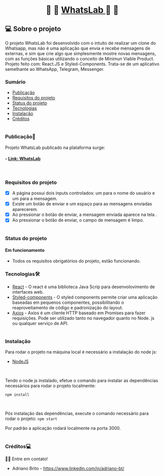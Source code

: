 <h1 align="center">
    📲 📴 <a href="#" alt="site do projeto" target="_blank"> WhatsLab </a> 📲 📴
</h1>

## 💻 Sobre o projeto

   O projeto WhatsLab foi desenvolvido com o intuito de realizar um clone do Whatsapp, mas não é uma aplicação que envia e recebe mensagens de externas, e sim que crie algo que simplesmente mostre novas mensagens, com as funções básicas utilizando o conceito de Minimun Viable Product. Projeto feito com: React.JS e Styled-Components. Trata-se de um aplicativo semelhante ao WhatsApp, Telegram, Messenger.

### Sumário

  - [Publicação](#publicação)
  - [Requisitos do projeto](#requisitos-do-projeto)
  - [Status do projeto](#status-do-projeto)
  - [Tecnologias](#tecnologias)  
  - [Instalação](#instalação)
  - [Créditos](#créditos)
<br/><br/>

### Publicação🎨

Projeto WhatsLab publicado na plataforma surge:

#### - [Link: WhatsLab](https://earsplitting-cellar.surge.sh/)
<br/>

### Requisitos do projeto

- [X] A página possui dois inputs controlados: um para o nome do usuário e um para a mensagem.
- [X] Existe um botão de enviar e um espaço para as mensagens enviadas aparecerem.
- [x] Ao pressionar o botão de enviar, a mensagem enviada aparece na tela .
- [X] Ao pressionar o botão de enviar, o campo de mensagem é limpo.
<br/><br/>

### Status do projeto

#### Em funcionamento
- Todos os requisitos obrigatórios do projeto, estão funcionando.

### Tecnologias🛠

  - [React](https://pt-br.reactjs.org/)  - O react é uma biblioteca Java Scrip para desenvolovimento de interfaces web.
  - [Styled-components](https://styled-components.com/) - O styled components permite criar uma aplicação baseadas em pequenos componentes, possibilitando o reaproveitamento de código e padronização do layout.
  - [Axios](https://github.com/axios/axios) - Axios é um cliente HTTP baseado em Promises para fazer requisições. Pode ser utilizado tanto no navegador quanto no Node. js ou qualquer serviço de API.
  <br/><br/>

### Instalação

Para rodar o projeto na máquina local é necessário a instalação do node js:
- [NodeJS](https://nodejs.org/en/download/)
<br/>

Tendo o node js instalado, efetue o comando para instalar as dependências necessários para rodar o projeto localmente:
```
npm install 
```
<br/>

Pós instalação das dependências, execute o comando necessário para rodar o projeto:
`npm start`
<br/>

Por padrão a aplicação rodará localmente na porta 3000.
<br/><br/>

### Créditos💻
 👋🏽 Entre em contato!
 <br/>
* Adriano Brito - https://www.linkedin.com/in/adriano-bt/
